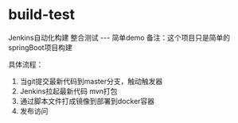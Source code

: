 # build-test
Jenkins自动化构建 整合测试 --- 简单demo  备注：这个项目只是简单的springBoot项目构建

具体流程：
1. 当git提交最新代码到master分支，触动触发器
2. Jenkins拉起最新代码 mvn打包
3. 通过脚本文件打成镜像到部署到docker容器
4. 发布访问


